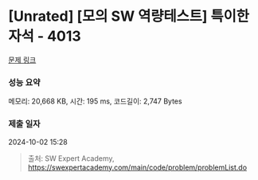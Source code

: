 # [Unrated] [모의 SW 역량테스트] 특이한 자석 - 4013 

[문제 링크](https://swexpertacademy.com/main/code/problem/problemDetail.do?contestProbId=AWIeV9sKkcoDFAVH) 

### 성능 요약

메모리: 20,668 KB, 시간: 195 ms, 코드길이: 2,747 Bytes

### 제출 일자

2024-10-02 15:28



> 출처: SW Expert Academy, https://swexpertacademy.com/main/code/problem/problemList.do